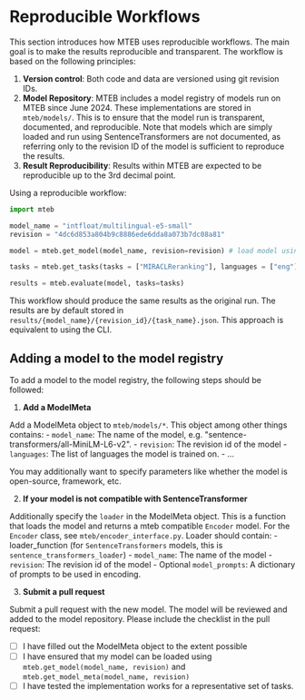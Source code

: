 # Reproducible Workflows

This section introduces how MTEB uses reproducible workflows. The main goal is to make the results reproducible and transparent. The workflow is based on the following principles:

1. **Version control**: Both code and data are versioned using git revision IDs.
2. **Model Repository**: MTEB includes a model registry of models run on MTEB since June 2024. These implementations are stored in `mteb/models/`. This is to ensure that the model run is transparent, documented, and reproducible. Note that models which are simply loaded and run using SentenceTransformers are not documented, as referring only to the revision ID of the model is sufficient to reproduce the results.
3. **Result Reproducibility**: Results within MTEB are expected to be reproducible up to the 3rd decimal point.

Using a reproducible workflow:

```python
import mteb

model_name = "intfloat/multilingual-e5-small"
revision = "4dc6d853a804b9c8886ede6dda8a073b7dc08a81"

model = mteb.get_model(model_name, revision=revision) # load model using registry implementation if available, otherwise use SentenceTransformers

tasks = mteb.get_tasks(tasks = ["MIRACLReranking"], languages = ["eng"])

results = mteb.evaluate(model, tasks=tasks)
```

This workflow should produce the same results as the original run. The results are by default stored in `results/{model_name}/{revision_id}/{task_name}.json`. This approach is equivalent to using the CLI.

## Adding a model to the model registry

To add a model to the model registry, the following steps should be followed:

1. **Add a ModelMeta**

Add a ModelMeta object to `mteb/models/*`. This object among other things contains:
    - `model_name`: The name of the model, e.g. "sentence-transformers/all-MiniLM-L6-v2".
    - `revision`: The revision id of the model
    - `languages`: The list of languages the model is trained on.
    - ...

You may additionally want to specify parameters like whether the model is open-source, framework, etc.

2. **If your model is not compatible with SentenceTransformer**

Additionally specify the `loader` in the ModelMeta object. This is a function that loads the model and returns a mteb compatible `Encoder` model. For the `Encoder` class, see `mteb/encoder_interface.py`. Loader should contain:
    - loader_function (for `SentenceTransformers` models, this is `sentence_transformers_loader`)
    - `model_name`: The name of the model
    - `revision`: The revision id of the model
    - Optional `model_prompts`: A dictionary of prompts to be used in encoding.

3. **Submit a pull request**

Submit a pull request with the new model. The model will be reviewed and added to the model repository. Please include the checklist in the pull request:

- [ ] I have filled out the ModelMeta object to the extent possible
- [ ] I have ensured that my model can be loaded using `mteb.get_model(model_name, revision)` and `mteb.get_model_meta(model_name, revision)`
- [ ] I have tested the implementation works for a representative set of tasks.
